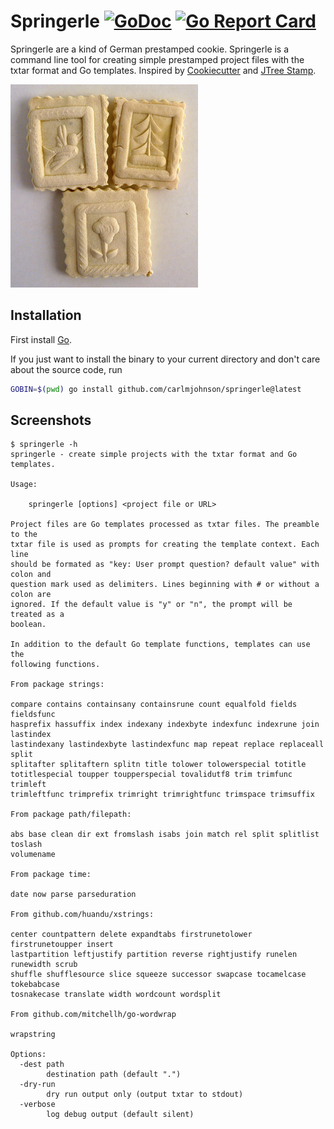 # Springerle [![GoDoc](https://godoc.org/github.com/carlmjohnson/springerle?status.svg)](https://godoc.org/github.com/carlmjohnson/springerle) [![Go Report Card](https://goreportcard.com/badge/github.com/carlmjohnson/springerle)](https://goreportcard.com/report/github.com/carlmjohnson/springerle)

Springerle are a kind of German prestamped cookie. Springerle is a command line tool for creating simple prestamped project files with the txtar format and Go templates. Inspired by [Cookiecutter](https://cookiecutter.readthedocs.io/) and [JTree Stamp](https://github.com/publicdomaincompany/jtree/tree/master/langs/stamp).

![](images/springerle.jpeg)

## Installation

First install [Go](http://golang.org).

If you just want to install the binary to your current directory and don't care about the source code, run

```bash
GOBIN=$(pwd) go install github.com/carlmjohnson/springerle@latest
```

## Screenshots

```
$ springerle -h
springerle - create simple projects with the txtar format and Go templates.

Usage:

    springerle [options] <project file or URL>

Project files are Go templates processed as txtar files. The preamble to the
txtar file is used as prompts for creating the template context. Each line
should be formated as "key: User prompt question? default value" with colon and
question mark used as delimiters. Lines beginning with # or without a colon are
ignored. If the default value is "y" or "n", the prompt will be treated as a
boolean.

In addition to the default Go template functions, templates can use the
following functions.

From package strings:

compare contains containsany containsrune count equalfold fields fieldsfunc
hasprefix hassuffix index indexany indexbyte indexfunc indexrune join lastindex
lastindexany lastindexbyte lastindexfunc map repeat replace replaceall split
splitafter splitaftern splitn title tolower tolowerspecial totitle
totitlespecial toupper toupperspecial tovalidutf8 trim trimfunc trimleft
trimleftfunc trimprefix trimright trimrightfunc trimspace trimsuffix

From package path/filepath:

abs base clean dir ext fromslash isabs join match rel split splitlist toslash
volumename

From package time:

date now parse parseduration

From github.com/huandu/xstrings:

center countpattern delete expandtabs firstrunetolower firstrunetoupper insert
lastpartition leftjustify partition reverse rightjustify runelen runewidth scrub
shuffle shufflesource slice squeeze successor swapcase tocamelcase tokebabcase
tosnakecase translate width wordcount wordsplit

From github.com/mitchellh/go-wordwrap

wrapstring

Options:
  -dest path
        destination path (default ".")
  -dry-run
        dry run output only (output txtar to stdout)
  -verbose
        log debug output (default silent)
```
